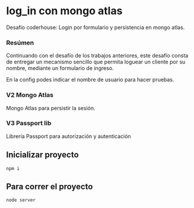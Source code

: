 # log_in con mongo atlas

Desafío coderhouse: Login por formulario y persistencia en mongo atlas.

### Resúmen

Continuando con el desafío de los trabajos anteriores, este desafío consta de entregar un mecanismo sencillo que permita loguear un cliente por su nombre, mediante un formulario de ingreso.

En la config podes indicar el nombre de usuario para hacer pruebas.

### V2 Mongo Atlas

Mongo Atlas para persistir la sesión.

### V3 Passport lib

Librería Passport para autorización y autenticación

## Inicializar proyecto

```
npm i
```

## Para correr el proyecto

```
node server
```
